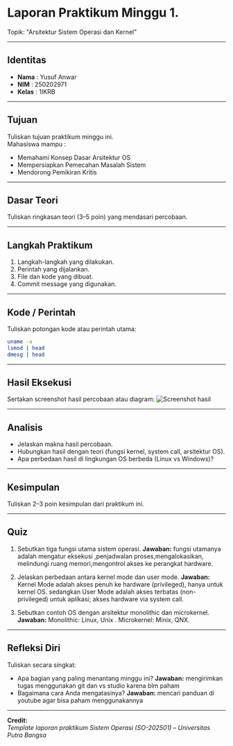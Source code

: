 
# Laporan Praktikum Minggu 1.
Topik: "Arsitektur Sistem Operasi dan Kernel"

---

## Identitas
- **Nama**  : Yusuf Anwar  
- **NIM**   : 250202971  
- **Kelas** : 1IKRB

---

## Tujuan
Tuliskan tujuan praktikum minggu ini.  
Mahasiswa mampu :
- Memahami Konsep Dasar Arsitektur OS
- Mempersiapkan Pemecahan Masalah Sistem
- Mendorong Pemikiran Kritis
---

## Dasar Teori
Tuliskan ringkasan teori (3–5 poin) yang mendasari percobaan.

---

## Langkah Praktikum
1. Langkah-langkah yang dilakukan.  
2. Perintah yang dijalankan.  
3. File dan kode yang dibuat.  
4. Commit message yang digunakan.

---

## Kode / Perintah
Tuliskan potongan kode atau perintah utama:
```bash
uname -a
lsmod | head
dmesg | head
```

---

## Hasil Eksekusi
Sertakan screenshot hasil percobaan atau diagram:
![Screenshot hasil](screenshots/example.png)

---

## Analisis
- Jelaskan makna hasil percobaan.  
- Hubungkan hasil dengan teori (fungsi kernel, system call, arsitektur OS).  
- Apa perbedaan hasil di lingkungan OS berbeda (Linux vs Windows)?  

---

## Kesimpulan
Tuliskan 2–3 poin kesimpulan dari praktikum ini.

---

## Quiz
1. Sebutkan tiga fungsi utama sistem operasi. 
   **Jawaban:** fungsi utamanya adalah mengatur eksekusi ,penjadwalan proses,mengalokasikan, melindungi ruang memori,mengontrol akses ke perangkat hardware.
2. Jelaskan perbedaan antara kernel mode dan user mode. 
   **Jawaban:**  Kernel Mode adalah akses penuh ke hardware (privileged), hanya untuk kernel OS. sedangkan User Mode adalah akses terbatas (non-privileged) untuk aplikasi; akses hardware via system call.

3. Sebutkan contoh OS dengan arsitektur monolithic dan microkernel. 
   **Jawaban:**  Monolithic: Linux, Unix .
Microkernel: Minix, QNX.

---

## Refleksi Diri
Tuliskan secara singkat:
- Apa bagian yang paling menantang minggu ini?
  **Jawaban:** mengirimkan tugas menggunakan git dan vs studio karena blm paham  
- Bagaimana cara Anda mengatasinya?
  **Jawaban:** mencari panduan di youtube agar bisa paham menggunakannya

---

**Credit:**  
_Template laporan praktikum Sistem Operasi (SO-202501) – Universitas Putra Bangsa_
